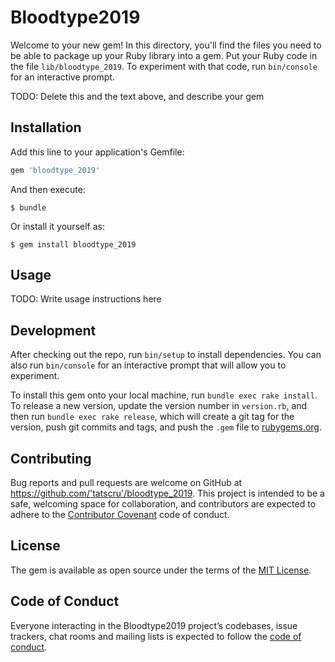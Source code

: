 # Bloodtype2019

Welcome to your new gem! In this directory, you'll find the files you need to be able to package up your Ruby library into a gem. Put your Ruby code in the file `lib/bloodtype_2019`. To experiment with that code, run `bin/console` for an interactive prompt.

TODO: Delete this and the text above, and describe your gem

## Installation

Add this line to your application's Gemfile:

```ruby
gem 'bloodtype_2019'
```

And then execute:

    $ bundle

Or install it yourself as:

    $ gem install bloodtype_2019

## Usage

TODO: Write usage instructions here

## Development

After checking out the repo, run `bin/setup` to install dependencies. You can also run `bin/console` for an interactive prompt that will allow you to experiment.

To install this gem onto your local machine, run `bundle exec rake install`. To release a new version, update the version number in `version.rb`, and then run `bundle exec rake release`, which will create a git tag for the version, push git commits and tags, and push the `.gem` file to [rubygems.org](https://rubygems.org).

## Contributing

Bug reports and pull requests are welcome on GitHub at https://github.com/'tatscru'/bloodtype_2019. This project is intended to be a safe, welcoming space for collaboration, and contributors are expected to adhere to the [Contributor Covenant](http://contributor-covenant.org) code of conduct.

## License

The gem is available as open source under the terms of the [MIT License](https://opensource.org/licenses/MIT).

## Code of Conduct

Everyone interacting in the Bloodtype2019 project’s codebases, issue trackers, chat rooms and mailing lists is expected to follow the [code of conduct](https://github.com/'tatscru'/bloodtype_2019/blob/master/CODE_OF_CONDUCT.md).
